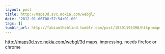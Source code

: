 ```yaml
---
layout: post
title: http://maps3d.svc.nokia.com/webgl/
date: '2012-01-06T08:57:54+01:00'
tags: []
tumblr_url: http://fabiantheblind.tumblr.com/post/15391195390/http-maps3d-svc-nokia-com-webgl
---
```

http://maps3d.svc.nokia.com/webgl/3d maps. impressing.
needs firefox or chrome
